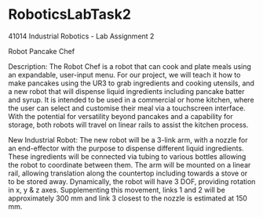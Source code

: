 # RoboticsLabTask2
41014 Industrial Robotics - Lab Assignment 2

Robot Pancake Chef

Description:
The Robot Chef is a robot that can cook and plate meals using an expandable, user-input menu. For our project, we will teach it how to make pancakes using the UR3 to grab ingredients and cooking utensils, and a new robot that will dispense liquid ingredients including pancake batter and syrup. It is intended to be used in a commercial or home kitchen, where the user can select and customise their meal via a touchscreen interface. With the potential for versatility beyond pancakes and a capability for storage, both robots will travel on linear rails to assist the kitchen process. 

New Industrial Robot:
The new robot will be a 3-link arm, with a nozzle for an end-effector with the purpose to dispense different liquid ingredients. These ingredients will be connected via tubing to various bottles allowing the robot to coordinate between them. The arm will be mounted on a linear rail, allowing translation along the countertop including towards a stove or to be stored away. Dynamically, the robot will have 3 DOF, providing rotation in x, y & z axes. Supplementing this movement, links 1 and 2 will be approximately 300 mm and link 3 closest to the nozzle is estimated at 150 mm. 

